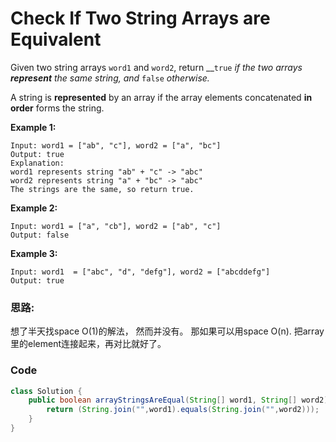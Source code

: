# Check If Two String Arrays are Equivalent



Given two string arrays `word1` and `word2`, return __`true` _if the two arrays **represent** the same string, and_ `false` _otherwise._

A string is **represented** by an array if the array elements concatenated **in order** forms the string.

**Example 1:**

```text
Input: word1 = ["ab", "c"], word2 = ["a", "bc"]
Output: true
Explanation:
word1 represents string "ab" + "c" -> "abc"
word2 represents string "a" + "bc" -> "abc"
The strings are the same, so return true.
```

**Example 2:**

```text
Input: word1 = ["a", "cb"], word2 = ["ab", "c"]
Output: false
```

**Example 3:**

```text
Input: word1  = ["abc", "d", "defg"], word2 = ["abcddefg"]
Output: true
```

### 思路:

想了半天找space O\(1\)的解法， 然而并没有。 那如果可以用space O\(n\). 把array里的element连接起来，再对比就好了。

### Code

```java
class Solution {
    public boolean arrayStringsAreEqual(String[] word1, String[] word2) {
        return (String.join("",word1).equals(String.join("",word2)));
    }
}
```

